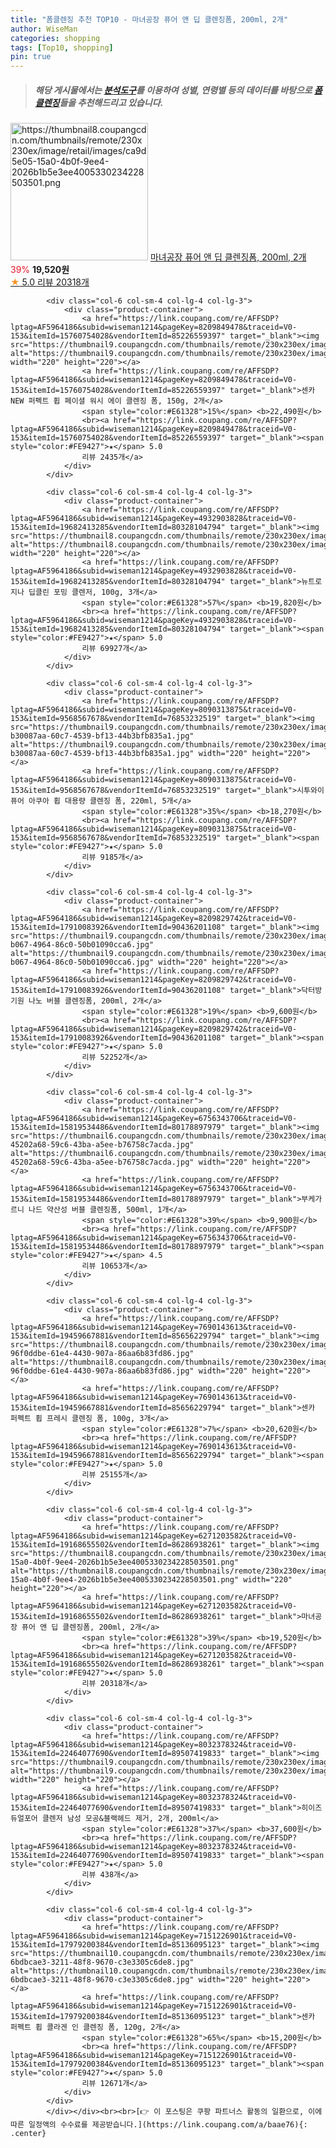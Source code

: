```yaml
---
title: "폼클렌징 추천 TOP10 - 마녀공장 퓨어 앤 딥 클렌징폼, 200ml, 2개"
author: WiseMan
categories: shopping
tags: [Top10, shopping]
pin: true
---
```


> ##### 해당 게시물에서는 [**분석도구**](https://itemscout.io/)를 이용하여 **성별**, **연령별** 등의 데이터를 바탕으로 [**폼클렌징**](https://link.coupang.com/a/baae76)들을 추천해드리고 있습니다.
<div class="container"><div class="row">
            <div class="col-6 col-sm-4 col-lg-4 col-lg-3">
                <div class="product-container">
                    <a href="https://link.coupang.com/re/AFFSDP?lptag=AF5964186&subid=wiseman1214&pageKey=6271203582&traceid=V0-153&itemId=19168655502&vendorItemId=86286938261" target="_blank"><img src="https://thumbnail8.coupangcdn.com/thumbnails/remote/230x230ex/image/retail/images/ca9d5e05-15a0-4b0f-9ee4-2026b1b5e3ee4005330234228503501.png" alt="https://thumbnail8.coupangcdn.com/thumbnails/remote/230x230ex/image/retail/images/ca9d5e05-15a0-4b0f-9ee4-2026b1b5e3ee4005330234228503501.png" width="220" height="220"></a>
                    <a href="https://link.coupang.com/re/AFFSDP?lptag=AF5964186&subid=wiseman1214&pageKey=6271203582&traceid=V0-153&itemId=19168655502&vendorItemId=86286938261" target="_blank">마녀공장 퓨어 앤 딥 클렌징폼, 200ml, 2개</a>
                    <span style="color:#E61328">39%</span> <b>19,520원</b>
                    <br><a href="https://link.coupang.com/re/AFFSDP?lptag=AF5964186&subid=wiseman1214&pageKey=6271203582&traceid=V0-153&itemId=19168655502&vendorItemId=86286938261" target="_blank"><span style="color:#FE9427">★</span> 5.0
                    리뷰 20318개</a>
                </div>
            </div>
            
            <div class="col-6 col-sm-4 col-lg-4 col-lg-3">
                <div class="product-container">
                    <a href="https://link.coupang.com/re/AFFSDP?lptag=AF5964186&subid=wiseman1214&pageKey=8209849478&traceid=V0-153&itemId=15760754028&vendorItemId=85226559397" target="_blank"><img src="https://thumbnail9.coupangcdn.com/thumbnails/remote/230x230ex/image/vendor_inventory/fe25/e574c32c2422fb86bac5cc0ef24e13318bfd8810da00c1ee2250a6f693cc.jpg" alt="https://thumbnail9.coupangcdn.com/thumbnails/remote/230x230ex/image/vendor_inventory/fe25/e574c32c2422fb86bac5cc0ef24e13318bfd8810da00c1ee2250a6f693cc.jpg" width="220" height="220"></a>
                    <a href="https://link.coupang.com/re/AFFSDP?lptag=AF5964186&subid=wiseman1214&pageKey=8209849478&traceid=V0-153&itemId=15760754028&vendorItemId=85226559397" target="_blank">센카 NEW 퍼펙트 휩 페이셜 워시 에이 클렌징 폼, 150g, 2개</a>
                    <span style="color:#E61328">15%</span> <b>22,490원</b>
                    <br><a href="https://link.coupang.com/re/AFFSDP?lptag=AF5964186&subid=wiseman1214&pageKey=8209849478&traceid=V0-153&itemId=15760754028&vendorItemId=85226559397" target="_blank"><span style="color:#FE9427">★</span> 5.0
                    리뷰 2435개</a>
                </div>
            </div>
            
            <div class="col-6 col-sm-4 col-lg-4 col-lg-3">
                <div class="product-container">
                    <a href="https://link.coupang.com/re/AFFSDP?lptag=AF5964186&subid=wiseman1214&pageKey=4932903828&traceid=V0-153&itemId=19682413285&vendorItemId=80328104794" target="_blank"><img src="https://thumbnail8.coupangcdn.com/thumbnails/remote/230x230ex/image/vendor_inventory/0194/8348a5fda4918048cc34968ada8348339f751453838bb59d4a368fd5886d.jpg" alt="https://thumbnail8.coupangcdn.com/thumbnails/remote/230x230ex/image/vendor_inventory/0194/8348a5fda4918048cc34968ada8348339f751453838bb59d4a368fd5886d.jpg" width="220" height="220"></a>
                    <a href="https://link.coupang.com/re/AFFSDP?lptag=AF5964186&subid=wiseman1214&pageKey=4932903828&traceid=V0-153&itemId=19682413285&vendorItemId=80328104794" target="_blank">뉴트로지나 딥클린 포밍 클렌저, 100g, 3개</a>
                    <span style="color:#E61328">57%</span> <b>19,820원</b>
                    <br><a href="https://link.coupang.com/re/AFFSDP?lptag=AF5964186&subid=wiseman1214&pageKey=4932903828&traceid=V0-153&itemId=19682413285&vendorItemId=80328104794" target="_blank"><span style="color:#FE9427">★</span> 5.0
                    리뷰 69927개</a>
                </div>
            </div>
            
            <div class="col-6 col-sm-4 col-lg-4 col-lg-3">
                <div class="product-container">
                    <a href="https://link.coupang.com/re/AFFSDP?lptag=AF5964186&subid=wiseman1214&pageKey=8090313875&traceid=V0-153&itemId=9568567678&vendorItemId=76853232519" target="_blank"><img src="https://thumbnail9.coupangcdn.com/thumbnails/remote/230x230ex/image/retail/images/199748411381257-b30087aa-60c7-4539-bf13-44b3bfb835a1.jpg" alt="https://thumbnail9.coupangcdn.com/thumbnails/remote/230x230ex/image/retail/images/199748411381257-b30087aa-60c7-4539-bf13-44b3bfb835a1.jpg" width="220" height="220"></a>
                    <a href="https://link.coupang.com/re/AFFSDP?lptag=AF5964186&subid=wiseman1214&pageKey=8090313875&traceid=V0-153&itemId=9568567678&vendorItemId=76853232519" target="_blank">시투와이 퓨어 아쿠아 휩 대용량 클렌징 폼, 220ml, 5개</a>
                    <span style="color:#E61328">35%</span> <b>18,270원</b>
                    <br><a href="https://link.coupang.com/re/AFFSDP?lptag=AF5964186&subid=wiseman1214&pageKey=8090313875&traceid=V0-153&itemId=9568567678&vendorItemId=76853232519" target="_blank"><span style="color:#FE9427">★</span> 5.0
                    리뷰 9185개</a>
                </div>
            </div>
            
            <div class="col-6 col-sm-4 col-lg-4 col-lg-3">
                <div class="product-container">
                    <a href="https://link.coupang.com/re/AFFSDP?lptag=AF5964186&subid=wiseman1214&pageKey=8209829742&traceid=V0-153&itemId=17910083926&vendorItemId=90436201108" target="_blank"><img src="https://thumbnail9.coupangcdn.com/thumbnails/remote/230x230ex/image/retail/images/2024/06/24/12/6/a5799ab7-b067-4964-86c0-50b01090cca6.jpg" alt="https://thumbnail9.coupangcdn.com/thumbnails/remote/230x230ex/image/retail/images/2024/06/24/12/6/a5799ab7-b067-4964-86c0-50b01090cca6.jpg" width="220" height="220"></a>
                    <a href="https://link.coupang.com/re/AFFSDP?lptag=AF5964186&subid=wiseman1214&pageKey=8209829742&traceid=V0-153&itemId=17910083926&vendorItemId=90436201108" target="_blank">닥터방기원 나노 버블 클렌징폼, 200ml, 2개</a>
                    <span style="color:#E61328">19%</span> <b>9,600원</b>
                    <br><a href="https://link.coupang.com/re/AFFSDP?lptag=AF5964186&subid=wiseman1214&pageKey=8209829742&traceid=V0-153&itemId=17910083926&vendorItemId=90436201108" target="_blank"><span style="color:#FE9427">★</span> 5.0
                    리뷰 52252개</a>
                </div>
            </div>
            
            <div class="col-6 col-sm-4 col-lg-4 col-lg-3">
                <div class="product-container">
                    <a href="https://link.coupang.com/re/AFFSDP?lptag=AF5964186&subid=wiseman1214&pageKey=6756343706&traceid=V0-153&itemId=15819534486&vendorItemId=80178897979" target="_blank"><img src="https://thumbnail6.coupangcdn.com/thumbnails/remote/230x230ex/image/retail/images/542024080131481-45202a68-59c6-43ba-a5ee-b76758c7acda.jpg" alt="https://thumbnail6.coupangcdn.com/thumbnails/remote/230x230ex/image/retail/images/542024080131481-45202a68-59c6-43ba-a5ee-b76758c7acda.jpg" width="220" height="220"></a>
                    <a href="https://link.coupang.com/re/AFFSDP?lptag=AF5964186&subid=wiseman1214&pageKey=6756343706&traceid=V0-153&itemId=15819534486&vendorItemId=80178897979" target="_blank">부케가르니 나드 약산성 버블 클렌징폼, 500ml, 1개</a>
                    <span style="color:#E61328">39%</span> <b>9,900원</b>
                    <br><a href="https://link.coupang.com/re/AFFSDP?lptag=AF5964186&subid=wiseman1214&pageKey=6756343706&traceid=V0-153&itemId=15819534486&vendorItemId=80178897979" target="_blank"><span style="color:#FE9427">★</span> 4.5
                    리뷰 10653개</a>
                </div>
            </div>
            
            <div class="col-6 col-sm-4 col-lg-4 col-lg-3">
                <div class="product-container">
                    <a href="https://link.coupang.com/re/AFFSDP?lptag=AF5964186&subid=wiseman1214&pageKey=7690143613&traceid=V0-153&itemId=19459667881&vendorItemId=85656229794" target="_blank"><img src="https://thumbnail8.coupangcdn.com/thumbnails/remote/230x230ex/image/retail/images/530861726130523-96f0ddbe-61e4-4430-907a-86aa6b83fd86.jpg" alt="https://thumbnail8.coupangcdn.com/thumbnails/remote/230x230ex/image/retail/images/530861726130523-96f0ddbe-61e4-4430-907a-86aa6b83fd86.jpg" width="220" height="220"></a>
                    <a href="https://link.coupang.com/re/AFFSDP?lptag=AF5964186&subid=wiseman1214&pageKey=7690143613&traceid=V0-153&itemId=19459667881&vendorItemId=85656229794" target="_blank">센카 퍼펙트 휩 프레시 클렌징 폼, 100g, 3개</a>
                    <span style="color:#E61328">7%</span> <b>20,620원</b>
                    <br><a href="https://link.coupang.com/re/AFFSDP?lptag=AF5964186&subid=wiseman1214&pageKey=7690143613&traceid=V0-153&itemId=19459667881&vendorItemId=85656229794" target="_blank"><span style="color:#FE9427">★</span> 5.0
                    리뷰 25155개</a>
                </div>
            </div>
            
            <div class="col-6 col-sm-4 col-lg-4 col-lg-3">
                <div class="product-container">
                    <a href="https://link.coupang.com/re/AFFSDP?lptag=AF5964186&subid=wiseman1214&pageKey=6271203582&traceid=V0-153&itemId=19168655502&vendorItemId=86286938261" target="_blank"><img src="https://thumbnail8.coupangcdn.com/thumbnails/remote/230x230ex/image/retail/images/ca9d5e05-15a0-4b0f-9ee4-2026b1b5e3ee4005330234228503501.png" alt="https://thumbnail8.coupangcdn.com/thumbnails/remote/230x230ex/image/retail/images/ca9d5e05-15a0-4b0f-9ee4-2026b1b5e3ee4005330234228503501.png" width="220" height="220"></a>
                    <a href="https://link.coupang.com/re/AFFSDP?lptag=AF5964186&subid=wiseman1214&pageKey=6271203582&traceid=V0-153&itemId=19168655502&vendorItemId=86286938261" target="_blank">마녀공장 퓨어 앤 딥 클렌징폼, 200ml, 2개</a>
                    <span style="color:#E61328">39%</span> <b>19,520원</b>
                    <br><a href="https://link.coupang.com/re/AFFSDP?lptag=AF5964186&subid=wiseman1214&pageKey=6271203582&traceid=V0-153&itemId=19168655502&vendorItemId=86286938261" target="_blank"><span style="color:#FE9427">★</span> 5.0
                    리뷰 20318개</a>
                </div>
            </div>
            
            <div class="col-6 col-sm-4 col-lg-4 col-lg-3">
                <div class="product-container">
                    <a href="https://link.coupang.com/re/AFFSDP?lptag=AF5964186&subid=wiseman1214&pageKey=8032378324&traceid=V0-153&itemId=22464077690&vendorItemId=89507419833" target="_blank"><img src="https://thumbnail9.coupangcdn.com/thumbnails/remote/230x230ex/image/vendor_inventory/f022/8d639690e3ad8d9e0049f2a902f0446691de9c67eaba9d8bd192e22851ed.png" alt="https://thumbnail9.coupangcdn.com/thumbnails/remote/230x230ex/image/vendor_inventory/f022/8d639690e3ad8d9e0049f2a902f0446691de9c67eaba9d8bd192e22851ed.png" width="220" height="220"></a>
                    <a href="https://link.coupang.com/re/AFFSDP?lptag=AF5964186&subid=wiseman1214&pageKey=8032378324&traceid=V0-153&itemId=22464077690&vendorItemId=89507419833" target="_blank">히이즈 듀얼포어 클렌저 남성 모공&블랙헤드 제거, 2개, 200ml</a>
                    <span style="color:#E61328">37%</span> <b>37,600원</b>
                    <br><a href="https://link.coupang.com/re/AFFSDP?lptag=AF5964186&subid=wiseman1214&pageKey=8032378324&traceid=V0-153&itemId=22464077690&vendorItemId=89507419833" target="_blank"><span style="color:#FE9427">★</span> 5.0
                    리뷰 438개</a>
                </div>
            </div>
            
            <div class="col-6 col-sm-4 col-lg-4 col-lg-3">
                <div class="product-container">
                    <a href="https://link.coupang.com/re/AFFSDP?lptag=AF5964186&subid=wiseman1214&pageKey=7151226901&traceid=V0-153&itemId=17979200384&vendorItemId=85136095123" target="_blank"><img src="https://thumbnail10.coupangcdn.com/thumbnails/remote/230x230ex/image/retail/images/541831424812340-6bdbcae3-3211-48f8-9670-c3e3305c6de8.jpg" alt="https://thumbnail10.coupangcdn.com/thumbnails/remote/230x230ex/image/retail/images/541831424812340-6bdbcae3-3211-48f8-9670-c3e3305c6de8.jpg" width="220" height="220"></a>
                    <a href="https://link.coupang.com/re/AFFSDP?lptag=AF5964186&subid=wiseman1214&pageKey=7151226901&traceid=V0-153&itemId=17979200384&vendorItemId=85136095123" target="_blank">센카 퍼펙트 휩 콜라겐 인 클렌징 폼, 120g, 2개</a>
                    <span style="color:#E61328">65%</span> <b>15,200원</b>
                    <br><a href="https://link.coupang.com/re/AFFSDP?lptag=AF5964186&subid=wiseman1214&pageKey=7151226901&traceid=V0-153&itemId=17979200384&vendorItemId=85136095123" target="_blank"><span style="color:#FE9427">★</span> 5.0
                    리뷰 12671개</a>
                </div>
            </div>
            </div></div><br><br>[👉 이 포스팅은 쿠팡 파트너스 활동의 일환으로, 이에 따른 일정액의 수수료를 제공받습니다.](https://link.coupang.com/a/baae76){: .center}